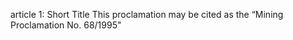 article 1: Short Title
This proclamation may be cited as the “Mining Proclamation No. 68&#x2F;1995&quot; 
<ul>
</ul>